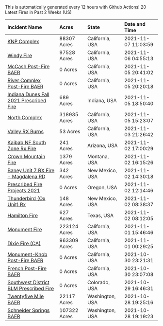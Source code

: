 This is automatically generated every 12 hours with Github Actions!
20 Latest Fires in Past 2 Weeks (US)

 | Incident Name | Acres | State | Date and Time |
|:---|:---|:---|:---|
| [KNP Complex ](https://inciweb.nwcg.gov/incident/7838/) | 88307 Acres | California, USA | 2021-11-07 11:03:59 |
| [Windy Fire](https://inciweb.nwcg.gov/incident/7841/) | 97528 Acres | California, USA | 2021-11-06 04:55:13 |
| [McCash Post-Fire BAER](https://inciweb.nwcg.gov/incident/7870/) | 0 Acres | California, USA | 2021-11-05 20:41:02 |
| [River Complex Post-Fire BAER](https://inciweb.nwcg.gov/incident/7868/) | 0 Acres | California, USA | 2021-11-05 20:20:18 |
| [Indiana Dunes Fall 2021 Prescribed Fire](https://inciweb.nwcg.gov/incident/7885/) | 689 Acres | Indiana, USA | 2021-11-05 18:50:40 |
| [North Complex](https://inciweb.nwcg.gov/incident/6997/) | 318935 Acres | California, USA | 2021-11-05 15:23:07 |
| [Valley RX Burns](https://inciweb.nwcg.gov/incident/7871/) | 53 Acres | California, USA | 2021-11-03 21:26:42 |
| [Kaibab NF South Zone Rx Fire](https://inciweb.nwcg.gov/incident/5922/) | 241 Acres | Arizona, USA | 2021-11-02 17:00:29 |
| [Crown Mountain Fire](https://inciweb.nwcg.gov/incident/7859/) | 1379 Acres | Montana, USA | 2021-11-02 16:15:26 |
| [Baney Unit 7 RX Fire - Magdalena RD](https://inciweb.nwcg.gov/incident/7883/) | 342 Acres | New Mexico, USA | 2021-11-02 14:30:18 |
| [Prescribed Fire Projects 2021](https://inciweb.nwcg.gov/incident/7426/) | 0 Acres | Oregon, USA | 2021-11-02 12:14:46 |
| [Thunderbird (Ox Unit) Rx](https://inciweb.nwcg.gov/incident/7881/) | 148 Acres | New Mexico, USA | 2021-11-02 08:38:37 |
| [Hamilton Fire](https://inciweb.nwcg.gov/incident/7882/) | 627 Acres | Texas, USA | 2021-11-02 08:12:05 |
| [Monument Fire](https://inciweb.nwcg.gov/incident/7750/) | 223124 Acres | California, USA | 2021-11-01 15:46:46 |
| [Dixie Fire (CA)](https://inciweb.nwcg.gov/incident/7690/) | 963309 Acres | California, USA | 2021-11-01 00:29:25 |
| [Monument-Knob Post-Fire BAER](https://inciweb.nwcg.gov/incident/7851/) | 0 Acres | California, USA | 2021-10-30 23:21:31 |
| [French Post-Fire BAER](https://inciweb.nwcg.gov/incident/7854/) | 0 Acres | California, USA | 2021-10-30 23:07:08 |
| [Southwest District BLM Prescribed Fire ](https://inciweb.nwcg.gov/incident/7852/) | 0 Acres | Colorado, USA | 2021-10-29 16:46:31 |
| [Twentyfive Mile BAER](https://inciweb.nwcg.gov/incident/7846/) | 22117 Acres | Washington, USA | 2021-10-28 19:25:16 |
| [Schneider Springs BAER](https://inciweb.nwcg.gov/incident/7860/) | 107322 Acres | Washington, USA | 2021-10-28 19:19:23 |

